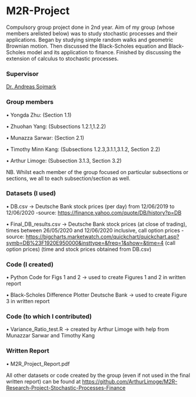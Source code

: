 # M2R-Project
Compulsory group project done in 2nd year. Aim of my group (whose members arelisted below) was to study stochastic processes and their applications. Began by studying simple random walks and geometric Brownian motion. Then discussed the Black-Scholes equation and Black-Scholes model and its application to finance. Finished by discussing the extension of calculus to stochastic processes.


### Supervisor

[Dr. Andreas Sojmark](https://www.imperial.ac.uk/people/a.sojmark)

### Group members

• Yongda Zhu: (Section 1.1)

• Zhuohan Yang: (Subsections 1.2.1,1.2.2)

• Munazza Sarwar: (Section 2.1)

• Timothy Minn Kang: (Subsections 1.2.3,3.1.1,3.1.2, Section 2.2)

• Arthur Limoge: (Subsection 3.1.3, Section 3.2)

NB. Whilst each member of the group focused on particular subsections or sections, we all to each subsection/section as well.

### Datasets (I used)

• DB.csv -> Deutsche Bank stock prices (per day) from 12/06/2019 to 12/06/2020 -source: https://finance.yahoo.com/quote/DB/history?p=DB

• Final_DB_results.csv -> Deutsche Bank stock prices (at close of trading), times between 26/05/2020 and 12/06/2020 inclusive, call option prices - source: https://bigcharts.marketwatch.com/quickchart/quickchart.asp?symb=DB%23F1920E950000&insttype=&freq=1&show=&time=4 (call option prices) (time and stock prices obtained from DB.csv)

### Code (I created)

• Python Code for Figs 1 and 2 -> used to create Figures 1 and 2 in written report

• Black-Scholes Difference Plotter Deutsche Bank -> used to create Figure 3 in written report

### Code (to which I contributed)

• Variance_Ratio_test.R -> created by Arthur Limoge with help from Munazzar Sarwar and Timothy Kang

### Written Report

• M2R_Project_Report.pdf

All other datasets or code created by the group (even if not used in the final written report) can be found at https://github.com/ArthurLimoge/M2R-Research-Project-Stochastic-Processes-Finance
